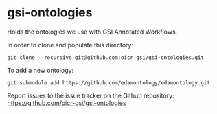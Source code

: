 # gsi-ontologies

Holds the ontologies we use with GSI Annotated Workflows.


In order to clone and populate this directory:

    git clone --recursive git@github.com:oicr-gsi/gsi-ontologies.git


To add a new ontology:

    git submodule add https://github.com/edamontology/edamontology.git


Report issues to the issue tracker on the Github repository: https://github.com/oicr-gsi/gsi-ontologies

